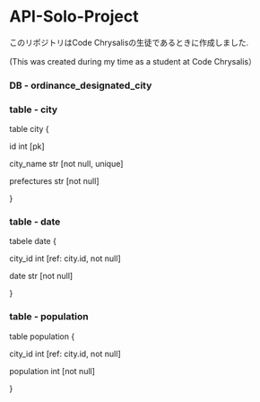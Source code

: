 # API-Solo-Project

このリポジトリはCode Chrysalisの生徒であるときに作成しました.

(This was created during my time as a student at Code Chrysalis）


### DB - ordinance_designated_city

### table - city

table city {

id int [pk]

city_name str [not null, unique]

prefectures str [not null]

}
 

### table - date

tabele date {

city_id int [ref: city.id, not null]

date str [not null]

}

### table - population

table population {

city_id  int [ref: city.id, not null]

population int  [not null]

}
